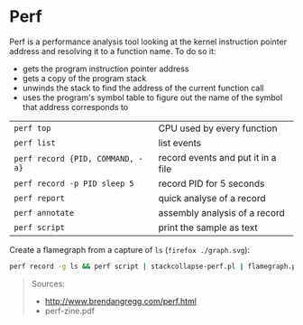 # Perf
Perf is a performance analysis tool looking at the kernel instruction pointer address and resolving it to a function name. To do so it:
- gets the program instruction pointer address
- gets a copy of the program stack
- unwinds the stack to find the address of the current function call
- uses the program's symbol table to figure out the name of the symbol that address corresponds to

|||
| :- | :- |
| `perf top` | CPU used by every function |
| `perf list` | list events |
| `perf record {PID, COMMAND, -a}` | record events and put it in a file |
| `perf record -p PID sleep 5` | record PID for 5 seconds |
| `perf report` | quick analyse of a record |
| `perf annotate` | assembly analysis of a record |
| `perf script` | print the sample as text |

Create a flamegraph from a capture of `ls` (`firefox ./graph.svg`):
```bash
perf record -g ls && perf script | stackcollapse-perf.pl | flamegraph.pl > graph.svg
```

>Sources:
>- http://www.brendangregg.com/perf.html
>- perf-zine.pdf

